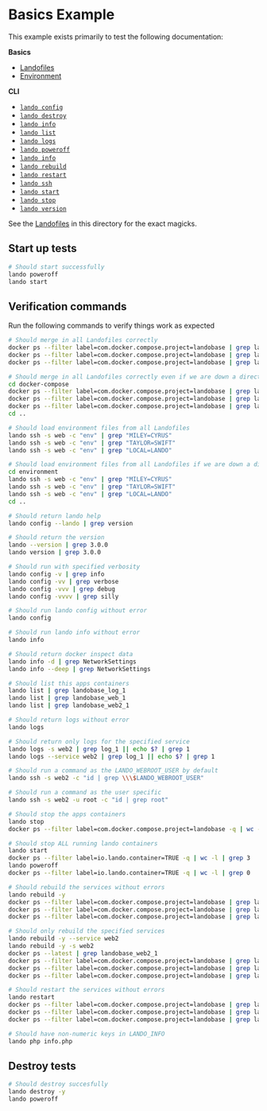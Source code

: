 Basics Example
==============

This example exists primarily to test the following documentation:

**Basics**

* [Landofiles](http://docs.devwithlando.io/config/lando.html)
* [Environment](http://docs.devwithlando.io/config/env.html)

**CLI**

* [`lando config`](http://docs.devwithlando.io/cli/config.html)
* [`lando destroy`](http://docs.devwithlando.io/cli/destroy.html)
* [`lando info`](http://docs.devwithlando.io/cli/info.html)
* [`lando list`](http://docs.devwithlando.io/cli/list.html)
* [`lando logs`](http://docs.devwithlando.io/cli/logs.html)
* [`lando poweroff`](http://docs.devwithlando.io/cli/poweroff.html)
* [`lando info`](http://docs.devwithlando.io/cli/info.html)
* [`lando rebuild`](http://docs.devwithlando.io/cli/rebuild.html)
* [`lando restart`](http://docs.devwithlando.io/cli/restart.html)
* [`lando ssh`](http://docs.devwithlando.io/cli/ssh.html)
* [`lando start`](http://docs.devwithlando.io/cli/start.html)
* [`lando stop`](http://docs.devwithlando.io/cli/stop.html)
* [`lando version`](http://docs.devwithlando.io/cli/version.html)

See the [Landofiles](http://docs.devwithlando.io/config/lando.html) in this directory for the exact magicks.

Start up tests
--------------

```bash
# Should start successfully
lando poweroff
lando start
```

Verification commands
---------------------

Run the following commands to verify things work as expected

```bash
# Should merge in all Landofiles correctly
docker ps --filter label=com.docker.compose.project=landobase | grep landobase_log_1
docker ps --filter label=com.docker.compose.project=landobase | grep landobase_web_1
docker ps --filter label=com.docker.compose.project=landobase | grep landobase_web2_1

# Should merge in all Landofiles correctly even if we are down a directory
cd docker-compose
docker ps --filter label=com.docker.compose.project=landobase | grep landobase_log_1
docker ps --filter label=com.docker.compose.project=landobase | grep landobase_web_1
docker ps --filter label=com.docker.compose.project=landobase | grep landobase_web2_1
cd ..

# Should load environment files from all Landofiles
lando ssh -s web -c "env" | grep "MILEY=CYRUS"
lando ssh -s web -c "env" | grep "TAYLOR=SWIFT"
lando ssh -s web -c "env" | grep "LOCAL=LANDO"

# Should load environment files from all Landofiles if we are down a directory
cd environment
lando ssh -s web -c "env" | grep "MILEY=CYRUS"
lando ssh -s web -c "env" | grep "TAYLOR=SWIFT"
lando ssh -s web -c "env" | grep "LOCAL=LANDO"
cd ..

# Should return lando help
lando config --lando | grep version

# Should return the version
lando --version | grep 3.0.0
lando version | grep 3.0.0

# Should run with specified verbosity
lando config -v | grep info
lando config -vv | grep verbose
lando config -vvv | grep debug
lando config -vvvv | grep silly

# Should run lando config without error
lando config

# Should run lando info without error
lando info

# Should return docker inspect data
lando info -d | grep NetworkSettings
lando info --deep | grep NetworkSettings

# Should list this apps containers
lando list | grep landobase_log_1
lando list | grep landobase_web_1
lando list | grep landobase_web2_1

# Should return logs without error
lando logs

# Should return only logs for the specified service
lando logs -s web2 | grep log_1 || echo $? | grep 1
lando logs --service web2 | grep log_1 || echo $? | grep 1

# Should run a command as the LANDO_WEBROOT_USER by default
lando ssh -s web2 -c "id | grep \\\$LANDO_WEBROOT_USER"

# Should run a command as the user specific
lando ssh -s web2 -u root -c "id | grep root"

# Should stop the apps containers
lando stop
docker ps --filter label=com.docker.compose.project=landobase -q | wc -l | grep 0

# Should stop ALL running lando containers
lando start
docker ps --filter label=io.lando.container=TRUE -q | wc -l | grep 3
lando poweroff
docker ps --filter label=io.lando.container=TRUE -q | wc -l | grep 0

# Should rebuild the services without errors
lando rebuild -y
docker ps --filter label=com.docker.compose.project=landobase | grep landobase_log_1
docker ps --filter label=com.docker.compose.project=landobase | grep landobase_web_1
docker ps --filter label=com.docker.compose.project=landobase | grep landobase_web2_1

# Should only rebuild the specified services
lando rebuild -y --service web2
lando rebuild -y -s web2
docker ps --latest | grep landobase_web2_1
docker ps --filter label=com.docker.compose.project=landobase | grep landobase_log_1
docker ps --filter label=com.docker.compose.project=landobase | grep landobase_web_1
docker ps --filter label=com.docker.compose.project=landobase | grep landobase_web2_1

# Should restart the services without errors
lando restart
docker ps --filter label=com.docker.compose.project=landobase | grep landobase_log_1
docker ps --filter label=com.docker.compose.project=landobase | grep landobase_web_1
docker ps --filter label=com.docker.compose.project=landobase | grep landobase_web2_1

# Should have non-numeric keys in LANDO_INFO
lando php info.php
```

Destroy tests
-------------

```bash
# Should destroy succesfully
lando destroy -y
lando poweroff
```
